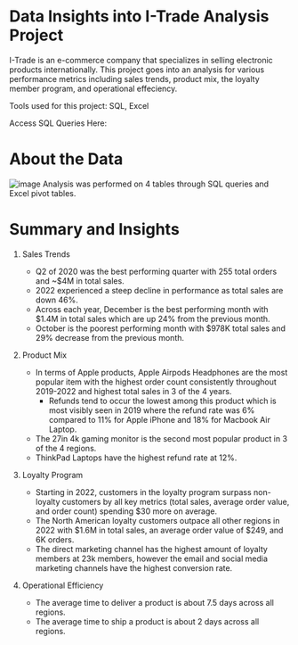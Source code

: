 # Data Insights into I-Trade Analysis Project
I-Trade is an e-commerce company that specializes in selling electronic products internationally. This project goes into an analysis for various performance metrics including sales trends, product mix, the loyalty member program, and operational effeciency.

Tools used for this project: SQL, Excel

Access SQL Queries Here:

# About the Data

![image](https://github.com/Allizae/Portfolio/assets/139420330/a36b97e8-57d9-4ab7-a329-0b6dab98a710)
Analysis was performed on 4 tables through SQL queries and Excel pivot tables.

# Summary and Insights
1. Sales Trends
   - Q2 of 2020 was the best performing quarter with 255 total orders and ~$4M in total sales.
   - 2022 experienced a steep decline in performance as total sales are down 46%.
   - Across each year, December is the best performing month with $1.4M in total sales which are up 24% from the previous month.
   - October is the poorest performing month with $978K total sales and 29% decrease from the previous month.
     
3. Product Mix
   - In terms of Apple products, Apple Airpods Headphones are the most popular item with the highest order count consistently throughout 2019-2022 and highest total sales in 3 of the 4 years.
      - Refunds tend to occur the lowest among this product which is most visibly seen in 2019 where the refund rate was 6% compared to 11% for Apple iPhone and 18% for Macbook Air Laptop.
   - The 27in 4k gaming monitor is the second most popular product in 3 of the 4 regions.
   - ThinkPad Laptops have the highest refund rate at 12%.
     
5. Loyalty Program
   - Starting in 2022, customers in the loyalty program surpass non-loyalty customers by all key metrics (total sales, average order value, and order count) spending $30 more on average.
   - The North American loyalty customers outpace all other regions in 2022 with $1.6M in total sales, an average order value of $249, and 6K orders.
   - The direct marketing channel has the highest amount of loyalty members at 23k members, however the email and social media marketing channels have the highest conversion rate.
     
6. Operational Efficiency
   - The average time to deliver a product is about 7.5 days across all regions.
   - The average time to ship a product is about 2 days across all regions.

